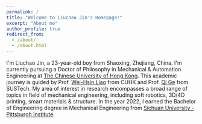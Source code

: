 ```yaml
---
permalink: /
title: "Welcome to Liuchao Jin's Homepage!"
excerpt: "About me"
author_profile: true
redirect_from:
  - /about/
  - /about.html
---
```


I'm Liuchao Jin, a 23-year-old boy from Shaoxing, Zhejiang, China. I'm currently pursuing a Doctor of Philosophy in Mechanical & Automation Engineering at [The Chinese University of Hong Kong](https://www.cuhk.edu.hk/english/index.html). This academic journey is guided by Prof. [Wei-Hsin Liao](https://www4.mae.cuhk.edu.hk/peoples/liao-wei-hsin/) from CUHK and Prof. [Qi Ge](https://faculty.sustech.edu.cn/?tagid=geq&iscss=1&snapid=1&orderby=date&go=1&lang=en) from SUSTech. My area of interest in research encompasses a broad range of topics in field of mechanical engineering, including soft robotics, 3D/4D printing, smart materials & structure. In the year 2022, I earned the Bachelor of Engineering degree in Mechanical Engineering from [Sichuan University - Pittsburgh Institute](https://scupi.scu.edu.cn/en/).
